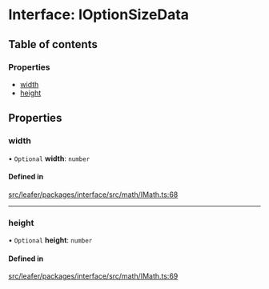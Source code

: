 # Interface: IOptionSizeData

## Table of contents

### Properties

- [width](IOptionSizeData.md#width)
- [height](IOptionSizeData.md#height)

## Properties

### width

• `Optional` **width**: `number`

#### Defined in

[src/leafer/packages/interface/src/math/IMath.ts:68](https://github.com/leaferjs/leafer/blob/c0a3cd1f6ba179c1348a90558ab02097cb535d9a/packages/interface/src/math/IMath.ts#L68)

___

### height

• `Optional` **height**: `number`

#### Defined in

[src/leafer/packages/interface/src/math/IMath.ts:69](https://github.com/leaferjs/leafer/blob/c0a3cd1f6ba179c1348a90558ab02097cb535d9a/packages/interface/src/math/IMath.ts#L69)
